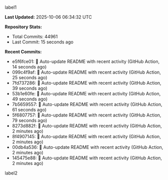 
label1 
<!-- ACTIVITY_START -->
**Last Updated:** 2025-10-06 06:34:32 UTC

**Repository Stats:**
- Total Commits: 44961
- Last Commit: 15 seconds ago

**Recent Commits:**
- e5f6fce01: 🤖 Auto-update README with recent activity (GitHub Action, 14 seconds ago)
- 099c4f9af: 🤖 Auto-update README with recent activity (GitHub Action, 25 seconds ago)
- 7fd737286: 🤖 Auto-update README with recent activity (GitHub Action, 39 seconds ago)
- 53b1e60fe: 🤖 Auto-update README with recent activity (GitHub Action, 49 seconds ago)
- 7b5659557: 🤖 Auto-update README with recent activity (GitHub Action, 61 seconds ago)
- 5f6807757: 🤖 Auto-update README with recent activity (GitHub Action, 79 seconds ago)
- 8273d882f: 🤖 Auto-update README with recent activity (GitHub Action, 2 minutes ago)
- 8f4907145: 🤖 Auto-update README with recent activity (GitHub Action, 2 minutes ago)
- 00db4a536: 🤖 Auto-update README with recent activity (GitHub Action, 2 minutes ago)
- 145475e88: 🤖 Auto-update README with recent activity (GitHub Action, 2 minutes ago)
<!-- ACTIVITY_END -->

label2
